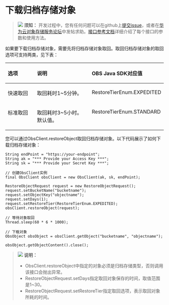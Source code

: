 # 下载归档存储对象<a name="obs_21_0708"></a>

>![](public_sys-resources/icon-notice.gif) **须知：** 
>开发过程中，您有任何问题可以在github上[提交issue](https://github.com/huaweicloud/huaweicloud-sdk-java-obs/issues)，或者在[华为云对象存储服务论坛](https://bbs.huaweicloud.com/forum/forum-620-1.html)中发帖求助。[接口参考文档](https://obssdk.obs.cn-north-1.myhuaweicloud.com/apidoc/cn/java/index.html)详细介绍了每个接口的参数和使用方法。

如果要下载归档存储对象，需要先将归档存储对象取回。取回归档存储对象的取回选项可支持两类，见下表：

<a name="table19634195565211"></a>
<table><thead align="left"><tr id="row1763595516524"><th class="cellrowborder" valign="top" width="19.971997199719972%" id="mcps1.1.4.1.1"><p id="p06351055165219"><a name="p06351055165219"></a><a name="p06351055165219"></a><strong id="b1592965745319"><a name="b1592965745319"></a><a name="b1592965745319"></a>选项</strong></p>
</th>
<th class="cellrowborder" valign="top" width="37.793779377937796%" id="mcps1.1.4.1.2"><p id="p1563513558524"><a name="p1563513558524"></a><a name="p1563513558524"></a><strong id="b16959195716532"><a name="b16959195716532"></a><a name="b16959195716532"></a>说明</strong></p>
</th>
<th class="cellrowborder" valign="top" width="42.23422342234223%" id="mcps1.1.4.1.3"><p id="p8635455115212"><a name="p8635455115212"></a><a name="p8635455115212"></a><strong id="b1296095715536"><a name="b1296095715536"></a><a name="b1296095715536"></a>OBS Java SDK对应值</strong></p>
</th>
</tr>
</thead>
<tbody><tr id="row9635115513521"><td class="cellrowborder" valign="top" width="19.971997199719972%" headers="mcps1.1.4.1.1 "><p id="p116351552528"><a name="p116351552528"></a><a name="p116351552528"></a>快速取回</p>
</td>
<td class="cellrowborder" valign="top" width="37.793779377937796%" headers="mcps1.1.4.1.2 "><p id="p0635125565210"><a name="p0635125565210"></a><a name="p0635125565210"></a>取回耗时1~5分钟。</p>
</td>
<td class="cellrowborder" valign="top" width="42.23422342234223%" headers="mcps1.1.4.1.3 "><p id="p16635105513529"><a name="p16635105513529"></a><a name="p16635105513529"></a>RestoreTierEnum.EXPEDITED</p>
</td>
</tr>
<tr id="row13635755125214"><td class="cellrowborder" valign="top" width="19.971997199719972%" headers="mcps1.1.4.1.1 "><p id="p176356556522"><a name="p176356556522"></a><a name="p176356556522"></a>标准取回</p>
</td>
<td class="cellrowborder" valign="top" width="37.793779377937796%" headers="mcps1.1.4.1.2 "><p id="p86356556527"><a name="p86356556527"></a><a name="p86356556527"></a>取回耗时3~5小时。默认值。</p>
</td>
<td class="cellrowborder" valign="top" width="42.23422342234223%" headers="mcps1.1.4.1.3 "><p id="p12635155585218"><a name="p12635155585218"></a><a name="p12635155585218"></a>RestoreTierEnum.STANDARD</p>
</td>
</tr>
</tbody>
</table>

您可以通过ObsClient.restoreObject取回归档存储对象。以下代码展示了如何下载归档存储对象：

```
String endPoint = "https://your-endpoint";
String ak = "*** Provide your Access Key ***";
String sk = "*** Provide your Secret Key ***";

// 创建ObsClient实例
final ObsClient obsClient = new ObsClient(ak, sk, endPoint);

RestoreObjectRequest request = new RestoreObjectRequest();
request.setBucketName("bucketname");
request.setObjectKey("objectname");
request.setDays(1);
request.setRestoreTier(RestoreTierEnum.EXPEDITED);
obsClient.restoreObject(request);

// 等待对象取回
Thread.sleep(60 * 6 * 1000);

// 下载对象
ObsObject obsObject = obsClient.getObject("bucketname", "objectname");

obsObject.getObjectContent().close();
```

>![](public_sys-resources/icon-note.gif) **说明：** 
>-   ObsClient.restoreObject中指定的对象必须是归档存储类型，否则调用该接口会抛出异常。
>-   RestoreObjectRequest.setDays指定取回对象保存的时间，取值范围是1\~30。
>-   RestoreObjectRequest.setRestoreTier指定取回选项，表示取回对象所耗的时间。

